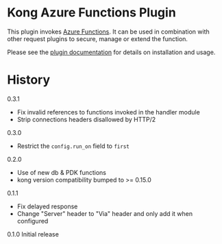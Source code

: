 # Kong Azure Functions Plugin

This plugin invokes
[Azure Functions](https://azure.microsoft.com/en-us/services/functions/).
It can be used in combination with other request plugins to secure, manage
or extend the function.

Please see the [plugin documentation](https://getkong.org/plugins/azure-functions/)
for details on installation and usage.

# History

0.3.1
- Fix invalid references to functions invoked in the handler module
- Strip connections headers disallowed by HTTP/2

0.3.0
- Restrict the `config.run_on` field to `first`

0.2.0
- Use of new db & PDK functions
- kong version compatibility bumped to >= 0.15.0

0.1.1

- Fix delayed response
- Change "Server" header to "Via" header and only add it when configured

0.1.0 Initial release

